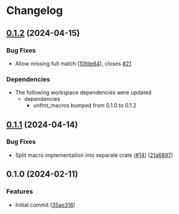 # Changelog

## [0.1.2](https://github.com/mathematic-inc/unfmt/compare/v0.1.1...v0.1.2) (2024-04-15)


### Bug Fixes

* Allow missing full match ([10fde84](https://github.com/mathematic-inc/unfmt/commit/10fde845468299ce6e01fb73592e9b60827920f0)), closes [#21](https://github.com/mathematic-inc/unfmt/issues/21)


### Dependencies

* The following workspace dependencies were updated
  * dependencies
    * unfmt_macros bumped from 0.1.0 to 0.1.2

## [0.1.1](https://github.com/mathematic-inc/unfmt/compare/unfmt-v0.1.0...unfmt-v0.1.1) (2024-04-14)


### Bug Fixes

* Split macro implementation into separate crate ([#14](https://github.com/mathematic-inc/unfmt/issues/14)) ([21a6897](https://github.com/mathematic-inc/unfmt/commit/21a6897714cf07a4496c7e291061ad2ff9dfd15b))

## 0.1.0 (2024-02-11)


### Features

* Initial commit ([35ae318](https://github.com/mathematic-inc/unfmt/commit/35ae318256722500ead9484e99df69641be840e1))
